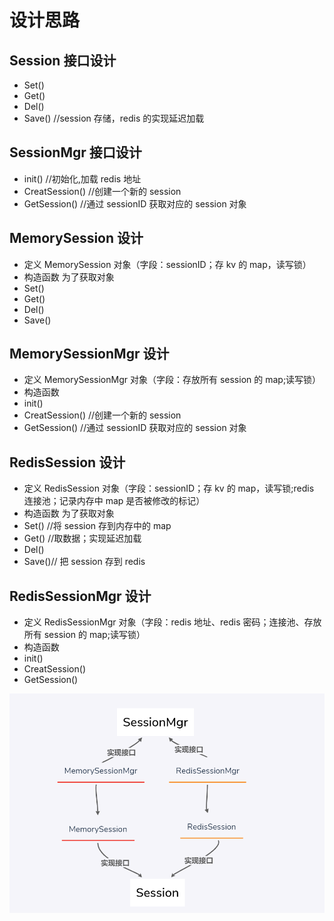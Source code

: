# 设计思路

## Session 接口设计

- Set()
- Get()
- Del()
- Save() //session 存储，redis 的实现延迟加载

## SessionMgr 接口设计

- init() //初始化,加载 redis 地址
- CreatSession() //创建一个新的 session
- GetSession() //通过 sessionID 获取对应的 session 对象

## MemorySession 设计

- 定义 MemorySession 对象（字段：sessionID；存 kv 的 map，读写锁）
- 构造函数 为了获取对象
- Set()
- Get()
- Del()
- Save()

## MemorySessionMgr 设计

- 定义 MemorySessionMgr 对象（字段：存放所有 session 的 map;读写锁）
- 构造函数
- init()
- CreatSession() //创建一个新的 session
- GetSession() //通过 sessionID 获取对应的 session 对象

## RedisSession 设计

- 定义 RedisSession 对象（字段：sessionID；存 kv 的 map，读写锁;redis 连接池；记录内存中 map 是否被修改的标记）
- 构造函数 为了获取对象
- Set() //将 session 存到内存中的 map
- Get() //取数据；实现延迟加载
- Del()
- Save()// 把 session 存到 redis

## RedisSessionMgr 设计

- 定义 RedisSessionMgr 对象（字段：redis 地址、redis 密码；连接池、存放所有 session 的 map;读写锁）
- 构造函数
- init()
- CreatSession()
- GetSession()

![image-20200507221712326](imgs/image-20200507221712326.png)
